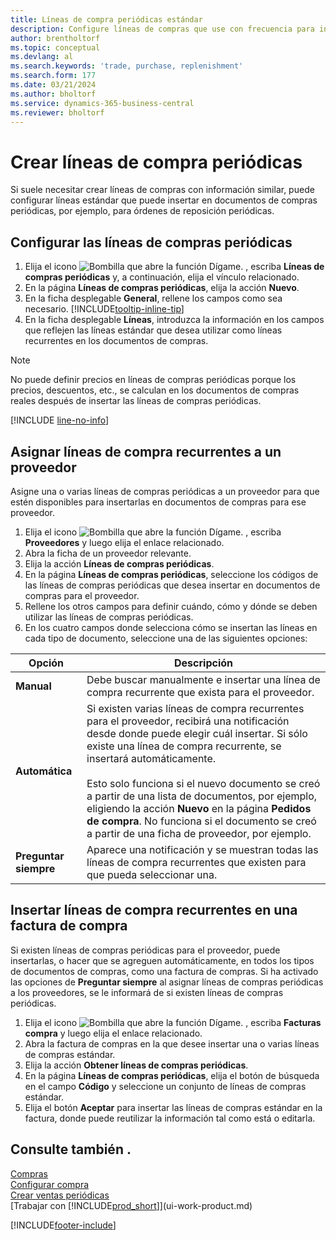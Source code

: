 ```yaml
---
title: Líneas de compra periódicas estándar
description: Configure líneas de compras que use con frecuencia para insertarlas en documentos de compra y rellenar rápidamente las líneas con información estándar.
author: brentholtorf
ms.topic: conceptual
ms.devlang: al
ms.search.keywords: 'trade, purchase, replenishment'
ms.search.form: 177
ms.date: 03/21/2024
ms.author: bholtorf
ms.service: dynamics-365-business-central
ms.reviewer: bholtorf
---
```

# <a name="create-recurring-purchase-lines"></a>Crear líneas de compra periódicas

Si suele necesitar crear líneas de compras con información similar, puede configurar líneas estándar que puede insertar en documentos de compras periódicas, por ejemplo, para órdenes de reposición periódicas.

## <a name="set-up-recurring-purchase-lines"></a>Configurar las líneas de compras periódicas

1. Elija el icono ![Bombilla que abre la función Dígame.](media/ui-search/search_small.png "Dígame qué desea hacer") , escriba **Líneas de compras periódicas** y, a continuación, elija el vínculo relacionado.
2. En la página **Líneas de compras periódicas**, elija la acción **Nuevo**.
3. En la ficha desplegable **General**, rellene los campos como sea necesario. [!INCLUDE[tooltip-inline-tip](includes/tooltip-inline-tip_md.md)]
4. En la ficha desplegable **Líneas**, introduzca la información en los campos que reflejen las líneas estándar que desea utilizar como líneas recurrentes en los documentos de compras.

> [!NOTE]
> No puede definir precios en líneas de compras periódicas porque los precios, descuentos, etc., se calculan en los documentos de compras reales después de insertar las líneas de compras periódicas.

[!INCLUDE [line-no-info](includes/line-no-info.md)]

## <a name="assign-recurring-purchase-lines-to-a-vendor"></a>Asignar líneas de compra recurrentes a un proveedor

Asigne una o varias líneas de compras periódicas a un proveedor para que estén disponibles para insertarlas en documentos de compras para ese proveedor.

1. Elija el icono ![Bombilla que abre la función Dígame.](media/ui-search/search_small.png "Dígame qué desea hacer") , escriba **Proveedores** y luego elija el enlace relacionado.
2. Abra la ficha de un proveedor relevante.
3. Elija la acción **Líneas de compras periódicas**.
4. En la página **Líneas de compras periódicas**, seleccione los códigos de las líneas de compras periódicas que desea insertar en documentos de compras para el proveedor.
5. Rellene los otros campos para definir cuándo, cómo y dónde se deben utilizar las líneas de compras periódicas.
6. En los cuatro campos donde selecciona cómo se insertan las líneas en cada tipo de documento, seleccione una de las siguientes opciones:

|Opción|Descripción|
|------|-----------|
|**Manual**|Debe buscar manualmente e insertar una línea de compra recurrente que exista para el proveedor.|
|**Automática**|Si existen varias líneas de compra recurrentes para el proveedor, recibirá una notificación desde donde puede elegir cuál insertar. Si sólo existe una línea de compra recurrente, se insertará automáticamente.<br /><br />Esto solo funciona si el nuevo documento se creó a partir de una lista de documentos, por ejemplo, eligiendo la acción **Nuevo** en la página **Pedidos de compra**. No funciona si el documento se creó a partir de una ficha de proveedor, por ejemplo.|
|**Preguntar siempre**|Aparece una notificación y se muestran todas las líneas de compra recurrentes que existen para que pueda seleccionar una.

## <a name="insert-recurring-purchase-lines-on-a-purchase-invoice"></a>Insertar líneas de compra recurrentes en una factura de compra

Si existen líneas de compras periódicas para el proveedor, puede insertarlas, o hacer que se agreguen automáticamente, en todos los tipos de documentos de compras, como una factura de compras. Si ha activado las opciones de **Preguntar siempre** al asignar líneas de compras periódicas a los proveedores, se le informará de si existen líneas de compras periódicas.

1. Elija el icono ![Bombilla que abre la función Dígame.](media/ui-search/search_small.png "Dígame qué desea hacer") , escriba **Facturas compra** y luego elija el enlace relacionado.
2. Abra la factura de compras en la que desee insertar una o varias líneas de compras estándar.
3. Elija la acción **Obtener líneas de compras periódicas**.
4. En la página **Líneas de compras periódicas**, elija el botón de búsqueda en el campo **Código** y seleccione un conjunto de líneas de compras estándar.
5. Elija el botón **Aceptar** para insertar las líneas de compras estándar en la factura, donde puede reutilizar la información tal como está o editarla.

## <a name="see-also"></a>Consulte también .

[Compras](purchasing-manage-purchasing.md)  
[Configurar compra](purchasing-setup-purchasing.md)  
[Crear ventas periódicas](sales-how-work-standard-lines.md)  
[Trabajar con [!INCLUDE[prod_short](includes/prod_short.md)]](ui-work-product.md)  

[!INCLUDE[footer-include](includes/footer-banner.md)]
